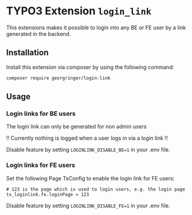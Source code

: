 # TYPO3 Extension `login_link`

This extensions makes it possible to login into any BE or FE user by a link generated in the backend.

## Installation

Install this extension via composer by using the following command:

```bash
composer require georgringer/login-link
```

## Usage

### Login links for BE users

The login link can only be generated for non admin users

!! Currently nothing is logged when a user logs in via a login link !!

Disable feature by setting `LOGINLINK_DISABLE_BE=1` in your .env file.

### Login links for FE users

Set the following Page TsConfig to enable the login link for FE users:

```typoscript
# 123 is the page which is used to login users, e.g. the login page
tx_loginlink.fe.loginPage = 123
```

Disable feature by setting `LOGINLINK_DISABLE_FE=1` in your .env file.
